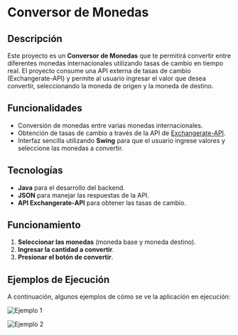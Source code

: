 # Conversor de Monedas

## Descripción

Este proyecto es un **Conversor de Monedas** que te permitirá convertir entre diferentes monedas internacionales utilizando tasas de cambio en tiempo real. El proyecto consume una API externa de tasas de cambio (Exchangerate-API) y permite al usuario ingresar el valor que desea convertir, seleccionando la moneda de origen y la moneda de destino.

## Funcionalidades

- Conversión de monedas entre varias monedas internacionales.
- Obtención de tasas de cambio a través de la API de [Exchangerate-API](https://www.exchangerate-api.com/).
- Interfaz sencilla utilizando **Swing** para que el usuario ingrese valores y seleccione las monedas a convertir.

## Tecnologías

- **Java** para el desarrollo del backend.
- **JSON** para manejar las respuestas de la API.
- **API Exchangerate-API** para obtener las tasas de cambio.

## Funcionamiento

1. **Seleccionar las monedas** (moneda base y moneda destino).
2. **Ingresar la cantidad a convertir**.
3. **Presionar el botón de convertir**.

## Ejemplos de Ejecución

A continuación, algunos ejemplos de cómo se ve la aplicación en ejecución:

![Ejemplo 1](https://github.com/user-attachments/assets/3ab27b76-e00b-4ee7-8347-bec2ad3adc1a)
   
![Ejemplo 2](https://github.com/user-attachments/assets/83428943-941f-4c8e-ac1b-d67298321e66)

